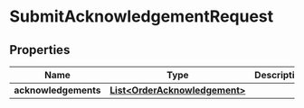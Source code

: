 # SubmitAcknowledgementRequest

## Properties
Name | Type | Description | Notes
------------ | ------------- | ------------- | -------------
**acknowledgements** | [**List&lt;OrderAcknowledgement&gt;**](OrderAcknowledgement.md) |  |  [optional]
